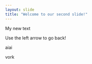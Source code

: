```yaml
---
layout: slide
title: "Welcome to our second slide!"
---
```

My new text

Use the left arrow to go back!

aiai

vork
